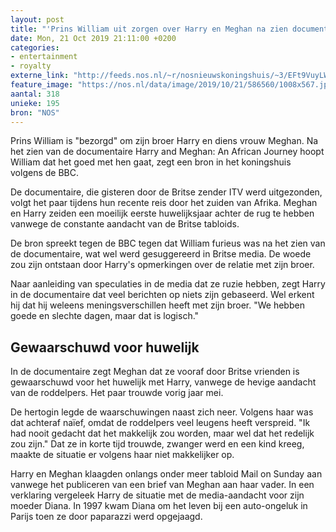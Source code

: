 ```yaml
---
layout: post
title: "'Prins William uit zorgen over Harry en Meghan na zien documentaire'"
date: Mon, 21 Oct 2019 21:11:00 +0200
categories: 
- entertainment 
- royalty 
externe_link: "http://feeds.nos.nl/~r/nosnieuwskoningshuis/~3/EFt9VuyLWgo/2307141"
feature_image: "https://nos.nl/data/image/2019/10/21/586560/1008x567.jpg"
aantal: 318
unieke: 195
bron: "NOS"
---
```


<p>Prins William is "bezorgd" om zijn broer Harry en diens vrouw Meghan. Na het zien van de documentaire Harry and Meghan: An African Journey hoopt William dat het goed met hen gaat, zegt een bron in het koningshuis volgens de BBC.</p>
<p>De documentaire, die gisteren door de Britse zender ITV werd uitgezonden, volgt het paar tijdens hun recente reis door het zuiden van Afrika. Meghan en Harry zeiden een moeilijk eerste huwelijksjaar achter de rug te hebben vanwege de constante aandacht van de Britse tabloids.</p>
<p>De bron spreekt tegen de BBC tegen dat William furieus was na het zien van de documentaire, wat wel werd gesuggereerd in Britse media. De woede zou zijn ontstaan door Harry's opmerkingen over de relatie met zijn broer.</p>
<p>Naar aanleiding van speculaties in de media dat ze ruzie hebben, zegt Harry in de documentaire dat veel berichten op niets zijn gebaseerd. Wel erkent hij dat hij weleens meningsverschillen heeft met zijn broer. "We hebben goede en slechte dagen, maar dat is logisch."</p>
<h2>Gewaarschuwd voor huwelijk</h2>
<p>In de documentaire zegt Meghan dat ze vooraf door Britse vrienden is gewaarschuwd voor het huwelijk met Harry, vanwege de hevige aandacht van de roddelpers. Het paar trouwde vorig jaar mei.</p>
<p>De hertogin legde de waarschuwingen naast zich neer. Volgens haar was dat achteraf naïef, omdat de roddelpers veel leugens heeft verspreid. "Ik had nooit gedacht dat het makkelijk zou worden, maar wel dat het redelijk zou zijn." Dat ze in korte tijd trouwde, zwanger werd en een kind kreeg, maakte de situatie er volgens haar niet makkelijker op.</p>
<p>Harry en Meghan klaagden onlangs onder meer tabloid Mail on Sunday aan vanwege het publiceren van een brief van Meghan aan haar vader. In een verklaring vergeleek Harry de situatie met de media-aandacht voor zijn moeder Diana. In 1997 kwam Diana om het leven bij een auto-ongeluk in Parijs toen ze door paparazzi werd opgejaagd.</p><img src="http://feeds.feedburner.com/~r/nosnieuwskoningshuis/~4/EFt9VuyLWgo" height="1" width="1" alt=""/>
